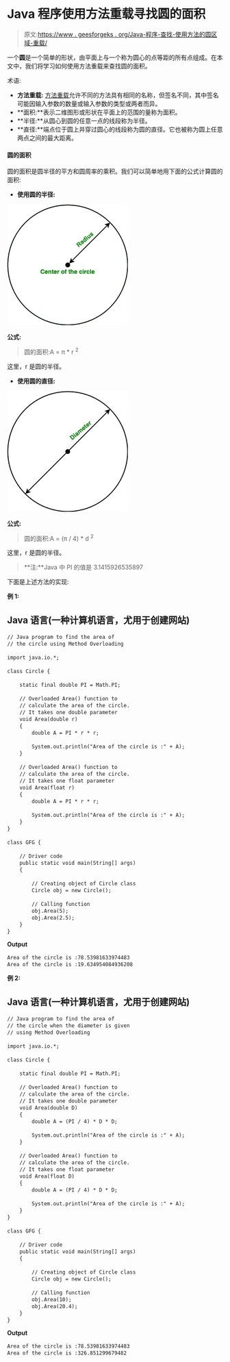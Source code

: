 # Java 程序使用方法重载寻找圆的面积

> 原文:[https://www . geesforgeks . org/Java-程序-查找-使用方法的圆区域-重载/](https://www.geeksforgeeks.org/java-program-to-find-area-of-circle-using-method-overloading/)

一个**圆**是一个简单的形状，由平面上与一个称为圆心的点等距的所有点组成。在本文中，我们将学习如何使用方法重载来查找圆的面积。

术语:

*   **方法重载:** [方法重载](https://www.geeksforgeeks.org/overloading-in-java/)允许不同的方法具有相同的名称，但签名不同，其中签名可能因输入参数的数量或输入参数的类型或两者而异。
*   **面积:**表示二维图形或形状在平面上的范围的量称为面积。
*   **半径:**从圆心到圆的任意一点的线段称为半径。
*   **直径:**端点位于圆上并穿过圆心的线段称为圆的直径。它也被称为圆上任意两点之间的最大距离。

#### 圆的面积

圆的面积是圆半径的平方和圆周率的乘积。我们可以简单地用下面的公式计算圆的面积:

*   **使用圆的半径:**

![](img/9914423defd6ec6bd7b7c0dc67927b47.png)

**公式:**

> 圆的面积:A = π * r <sup>2</sup>

这里，r 是圆的半径。

*   **使用圆的直径:**

![](img/907b7bab09219f526ac936661d8a535c.png)

**公式:**

> 圆的面积:A = (π / 4) * d <sup>2</sup>

这里，r 是圆的半径。

> **注:**Java 中 PI 的值是 3.1415926535897

下面是上述方法的实现:

**例 1:**

## Java 语言(一种计算机语言，尤用于创建网站)

```
// Java program to find the area of
// the circle using Method Overloading

import java.io.*;

class Circle {

    static final double PI = Math.PI;

    // Overloaded Area() function to
    // calculate the area of the circle.
    // It takes one double parameter
    void Area(double r)
    {
        double A = PI * r * r;

        System.out.println("Area of the circle is :" + A);
    }

    // Overloaded Area() function to
    // calculate the area of the circle.
    // It takes one float parameter
    void Area(float r)
    {
        double A = PI * r * r;

        System.out.println("Area of the circle is :" + A);
    }
}

class GFG {

    // Driver code
    public static void main(String[] args)
    {

        // Creating object of Circle class
        Circle obj = new Circle();

        // Calling function
        obj.Area(5);
        obj.Area(2.5);
    }
}
```

**Output**

```
Area of the circle is :78.53981633974483
Area of the circle is :19.634954084936208
```

**例 2:**

## Java 语言(一种计算机语言，尤用于创建网站)

```
// Java program to find the area of
// the circle when the diameter is given
// using Method Overloading

import java.io.*;

class Circle {

    static final double PI = Math.PI;

    // Overloaded Area() function to
    // calculate the area of the circle.
    // It takes one double parameter
    void Area(double D)
    {
        double A = (PI / 4) * D * D;

        System.out.println("Area of the circle is :" + A);
    }

    // Overloaded Area() function to
    // calculate the area of the circle.
    // It takes one float parameter
    void Area(float D)
    {
        double A = (PI / 4) * D * D;

        System.out.println("Area of the circle is :" + A);
    }
}

class GFG {

    // Driver code
    public static void main(String[] args)
    {

        // Creating object of Circle class
        Circle obj = new Circle();

        // Calling function
        obj.Area(10);
        obj.Area(20.4);
    }
}
```

**Output**

```
Area of the circle is :78.53981633974483
Area of the circle is :326.851299679482
```